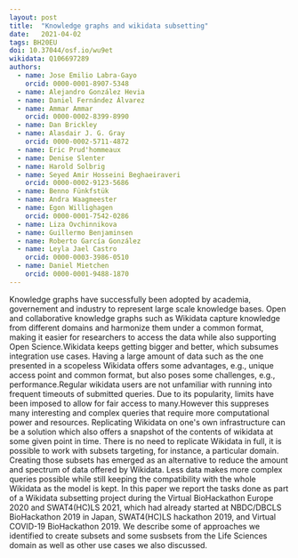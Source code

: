 ```yaml
---
layout: post
title:  "Knowledge graphs and wikidata subsetting"
date:   2021-04-02
tags: BH20EU
doi: 10.37044/osf.io/wu9et
wikidata: Q106697289
authors:
  - name: Jose Emilio Labra-Gayo
    orcid: 0000-0001-8907-5348
  - name: Alejandro González Hevia
  - name: Daniel Fernández Álvarez
  - name: Ammar Ammar
    orcid: 0000-0002-8399-8990
  - name: Dan Brickley
  - name: Alasdair J. G. Gray
    orcid: 0000-0002-5711-4872
  - name: Eric Prud'hommeaux
  - name: Denise Slenter
  - name: Harold Solbrig
  - name: Seyed Amir Hosseini Beghaeiraveri
    orcid: 0000-0002-9123-5686
  - name: Benno Fünkfstük
  - name: Andra Waagmeester
  - name: Egon Willighagen
    orcid: 0000-0001-7542-0286
  - name: Liza Ovchinnikova
  - name: Guillermo Benjaminsen
  - name: Roberto García González
  - name: Leyla Jael Castro
    orcid: 0000-0003-3986-0510
  - name: Daniel Mietchen
    orcid: 0000-0001-9488-1870
---
```


Knowledge graphs have successfully been adopted by academia, governement and industry to represent large scale knowledge bases. Open and collaborative knowledge graphs such as Wikidata capture knowledge from different domains and harmonize them under a common format, making it easier for researchers to access the data while also supporting Open Science.Wikidata keeps getting bigger and better, which subsumes integration use cases. Having a large amount of data such as the one presented in a scopeless Wikidata offers some advantages, e.g., unique access point and common format, but also poses some challenges, e.g., performance.Regular wikidata users are not unfamiliar with running into frequent timeouts of submitted queries. Due to its popularity, limits have been imposed to allow for fair access to many.However this suppreses many interesting and complex queries that require more computational power and resources. Replicating Wikidata on one's own infrastructure can be a solution which also offers a snapshot of the contents of wikidata at some given point in time. There is no need to replicate Wikidata in full, it is possible to work with subsets targeting, for instance, a particular domain. Creating those subsets has emerged as an alternative to reduce the amount and spectrum of data offered by Wikidata. Less data makes more complex queries possible while still keeping the compatibility with the whole Wikidata as the model is kept.  In this paper we report the tasks done as part of a Wikidata subsetting project during the Virtual BioHackathon Europe 2020 and SWAT4(HC)LS 2021, which had already started at NBDC/DBCLS BioHackathon 2019 in Japan, SWAT4(HC)LS hackathon 2019, and Virtual COVID-19 BioHackathon 2019. We describe some of approaches we identified to create subsets and some susbsets from the Life Sciences domain as well as other use cases we also discussed.

